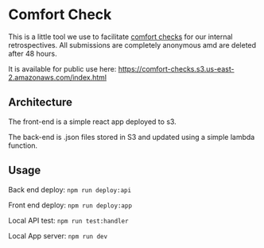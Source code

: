 # Comfort Check

This is a little tool we use to facilitate [comfort checks](https://www.funretrospectives.com/safety-check/) for our internal retrospectives. All submissions are completely anonymous amd are deleted after 48 hours.

It is available for public use here: https://comfort-checks.s3.us-east-2.amazonaws.com/index.html

## Architecture

The front-end is a simple react app deployed to s3.

The back-end is .json files stored in S3 and updated using a simple lambda function.

## Usage

Back end deploy: `npm run deploy:api`

Front end deploy: `npm run deploy:app`

Local API test: `npm run test:handler`

Local App server: `npm run dev`
